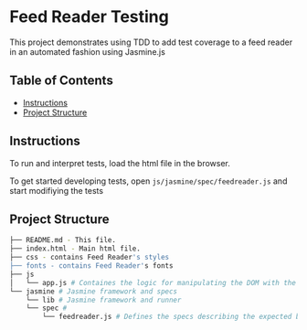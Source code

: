 # Feed Reader Testing
This project demonstrates using TDD to add test coverage to a feed reader in an automated fashion using Jasmine.js

## Table of Contents

* [Instructions](#instructions)
* [Project Structure](#structure)

## Instructions

To run and interpret tests, load the html file in the browser.

To get started developing tests, open `js/jasmine/spec/feedreader.js` and start modifiying the tests

## Project Structure
```bash
├── README.md - This file.
├── index.html - Main html file.
├── css - contains Feed Reader's styles
├── fonts - contains Feed Reader's fonts
├── js
│	└── app.js # Containes the logic for manipulating the DOM with the feeds. This is the target code under test.
└── jasmine # Jasmine framework and specs
	└── lib # Jasmine framework and runner
	└── spec #
		└── feedreader.js # Defines the specs describing the expected behavior and tests.